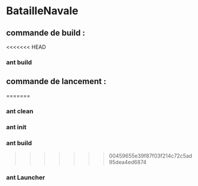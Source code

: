 # BatailleNavale
## commande de build :

<<<<<<< HEAD
### ant build

## commande de lancement :
=======
### ant clean
### ant init
### ant build
>>>>>>> 00459655e39f87f03f214c72c5ad95dea4ed6874
### ant Launcher
